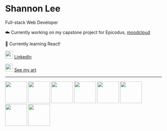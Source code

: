# Shannon Lee
Full-stack Web Developer


☁️  Currently working on my capstone project for Epicodus, [moodcloud](https://github.com/shanole/moodcloud)

🌱 Currently learning React!

<img height='25px' src="https://cdn.jsdelivr.net/gh/devicons/devicon/icons/linkedin/linkedin-original.svg" /> <a href='https://www.linkedin.com/in/shannonhjlee/'>LinkedIn</a>

<img height='25px' src='https://iconmonstr.com/wp-content/g/gd/makefg.php?i=../assets/preview/2016/png/iconmonstr-instagram-11.png&r=0&g=0&b=0' /> <a href='https://instagram.com/shan.draw'>See my art</a>

---

<p>
  <img width='70px' height = '70px' src="https://cdn.jsdelivr.net/gh/devicons/devicon/icons/javascript/javascript-original.svg" />
  <img width='70px' height = '70px' src="https://cdn.jsdelivr.net/gh/devicons/devicon/icons/react/react-original.svg" />
  <img width='70px' height = '70px' src="https://cdn.jsdelivr.net/gh/devicons/devicon/icons/npm/npm-original-wordmark.svg" />


  <img width='70px' height = '70px' src="https://cdn.jsdelivr.net/gh/devicons/devicon/icons/dotnetcore/dotnetcore-original.svg" />

  <img width='70px' height = '70px' src="https://cdn.jsdelivr.net/gh/devicons/devicon/icons/mysql/mysql-original.svg" />
  
  <img width='70px' height = '70px' src="https://cdn.jsdelivr.net/gh/devicons/devicon/icons/html5/html5-original-wordmark.svg" />

  <img width='70px' height = '70px' src="https://cdn.jsdelivr.net/gh/devicons/devicon/icons/css3/css3-original-wordmark.svg" />
  <img width='70px' height = '70px' src="https://cdn.jsdelivr.net/gh/devicons/devicon/icons/bootstrap/bootstrap-plain.svg" />
</p>

